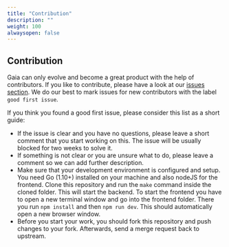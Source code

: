 ```yaml
---
title: "Contribution"
description: ""
weight: 100
alwaysopen: false
---
```


## Contribution

Gaia can only evolve and become a great product with the help of contributors. If you like to contribute, please have a look at our <a href="https://github.com/gaia-pipeline/gaia/issues" target="_blank">issues section</a>. We do our best to mark issues for new contributors with the label `good first issue`.

If you think you found a good first issue, please consider this list as a short guide:

* If the issue is clear and you have no questions, please leave a short comment that you start working on this. The issue will be usually blocked for two weeks to solve it.
* If something is not clear or you are unsure what to do, please leave a comment so we can add further description.
* Make sure that your development environment is configured and setup. You need Go (1.10+) installed on your machine and also nodeJS for the frontend. Clone this repository and run the `make` command inside the cloned folder. This will start the backend. To start the frontend you have to open a new terminal window and go into the frontend folder. There you run `npm install` and then `npm run dev`. This should automatically open a new browser window.
* Before you start your work, you should fork this repository and push changes to your fork. Afterwards, send a merge request back to upstream.